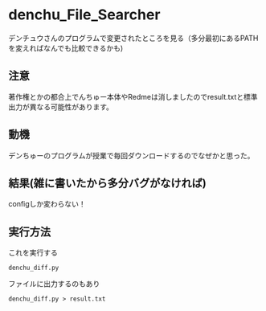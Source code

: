 # denchu_File_Searcher
 デンチュウさんのプログラムで変更されたところを見る（多分最初にあるPATHを変えればなんでも比較できるかも)

## 注意
著作権とかの都合上でんちゅー本体やRedmeは消しましたのでresult.txtと標準出力が異なる可能性があります。

## 動機
デンちゅーのプログラムが授業で毎回ダウンロードするのでなぜかと思った。

## 結果(雑に書いたから多分バグがなければ)
configしか変わらない！

## 実行方法
これを実行する
```
denchu_diff.py
```


ファイルに出力するのもあり
```
denchu_diff.py > result.txt
```
